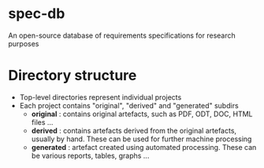 spec-db
=======

An open-source database of requirements specifications for research purposes

Directory structure
====================
* Top-level directories represent individual projects
* Each project contains "original", "derived" and "generated" subdirs
	* **original**  : contains original artefacts, such as PDF, ODT, DOC, HTML files ...
	* **derived**   : contains artefacts derived from the original artefacts, usually by hand. These can be used for further machine processing
	* **generated** : artefact created using automated processing. These can be various reports, tables, graphs ...
